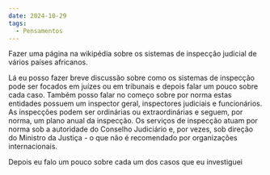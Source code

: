 ```yaml
---
date: 2024-10-29
tags:
  - Pensamentos
---
```


Fazer uma página na wikipédia sobre os sistemas de inspecção judicial de vários países africanos.

Lá eu posso fazer breve discussão sobre como os sistemas de inspecção pode ser focados em juízes ou em tribunais e depois falar um pouco sobre cada caso. Também posso falar no começo sobre por norma estas entidades possuem um inspector geral, inspectores judiciais e funcionários. As inspecções podem ser ordinárias ou extraordinárias e seguem, por norma, um plano anual da inspecção. 
Os serviços de inspecção atuam por norma sob a autoridade do Conselho Judiciário e, por vezes, sob direção do Ministro da Justiça - o que não é recomendado por organizações internacionais. 

Depois eu falo um pouco sobre cada um dos casos que eu investiguei